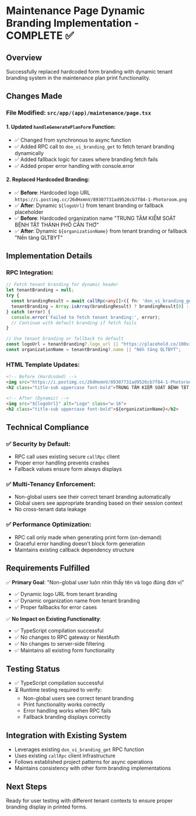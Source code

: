 # Maintenance Page Dynamic Branding Implementation - COMPLETE ✅

## Overview
Successfully replaced hardcoded form branding with dynamic tenant branding system in the maintenance plan print functionality.

## Changes Made

### File Modified: `src/app/(app)/maintenance/page.tsx`

#### 1. Updated `handleGeneratePlanForm` Function:
- ✅ Changed from synchronous to async function
- ✅ Added RPC call to `don_vi_branding_get` to fetch tenant branding dynamically
- ✅ Added fallback logic for cases where branding fetch fails
- ✅ Added proper error handling with console.error

#### 2. Replaced Hardcoded Branding:
- ✅ **Before**: Hardcoded logo URL `https://i.postimg.cc/26dHxmnV/89307731ad9526cb7f84-1-Photoroom.png`
- ✅ **After**: Dynamic `${logoUrl}` from tenant branding or fallback placeholder
- ✅ **Before**: Hardcoded organization name "TRUNG TÂM KIỂM SOÁT BỆNH TẬT THÀNH PHỐ CẦN THƠ"
- ✅ **After**: Dynamic `${organizationName}` from tenant branding or fallback "Nền tảng QLTBYT"

## Implementation Details

### RPC Integration:
```typescript
// Fetch tenant branding for dynamic header
let tenantBranding = null;
try {
  const brandingResult = await callRpc<any[]>({ fn: 'don_vi_branding_get', args: { p_id: null } });
  tenantBranding = Array.isArray(brandingResult) ? brandingResult[0] : null;
} catch (error) {
  console.error('Failed to fetch tenant branding:', error);
  // Continue with default branding if fetch fails
}

// Use tenant branding or fallback to default
const logoUrl = tenantBranding?.logo_url || "https://placehold.co/100x100/e2e8f0/e2e8f0?text=Logo";
const organizationName = tenantBranding?.name || "Nền tảng QLTBYT";
```

### HTML Template Updates:
```html
<!-- Before (Hardcoded) -->
<img src="https://i.postimg.cc/26dHxmnV/89307731ad9526cb7f84-1-Photoroom.png" alt="Logo CDC" class="w-16">
<h2 class="title-sub uppercase font-bold">TRUNG TÂM KIỂM SOÁT BỆNH TẬT THÀNH PHỐ CẦN THƠ</h2>

<!-- After (Dynamic) -->
<img src="${logoUrl}" alt="Logo" class="w-16">
<h2 class="title-sub uppercase font-bold">${organizationName}</h2>
```

## Technical Compliance

### ✅ Security by Default:
- RPC call uses existing secure `callRpc` client
- Proper error handling prevents crashes
- Fallback values ensure form always displays

### ✅ Multi-Tenancy Enforcement:
- Non-global users see their correct tenant branding automatically
- Global users see appropriate branding based on their session context
- No cross-tenant data leakage

### ✅ Performance Optimization:
- RPC call only made when generating print form (on-demand)
- Graceful error handling doesn't block form generation
- Maintains existing callback dependency structure

## Requirements Fulfilled

✅ **Primary Goal**: "Non-global user luôn nhìn thấy tên và logo đúng đơn vị"
- ✅ Dynamic logo URL from tenant branding
- ✅ Dynamic organization name from tenant branding
- ✅ Proper fallbacks for error cases

✅ **No Impact on Existing Functionality**:
- ✅ TypeScript compilation successful
- ✅ No changes to RPC gateway or NextAuth
- ✅ No changes to server-side filtering
- ✅ Maintains all existing form functionality

## Testing Status
- ✅ TypeScript compilation successful
- ⏳ Runtime testing required to verify:
  - Non-global users see correct tenant branding
  - Print functionality works correctly
  - Error handling works when RPC fails
  - Fallback branding displays correctly

## Integration with Existing System
- Leverages existing `don_vi_branding_get` RPC function
- Uses existing `callRpc` client infrastructure
- Follows established project patterns for async operations
- Maintains consistency with other form branding implementations

## Next Steps
Ready for user testing with different tenant contexts to ensure proper branding display in printed forms.